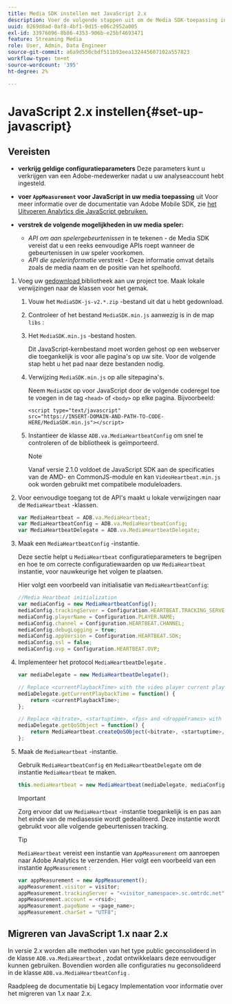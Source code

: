 ```yaml
---
title: Media SDK instellen met JavaScript 2.x
description: Voer de volgende stappen uit om de Media SDK-toepassing in te stellen op JavaScript 2.x.
uuid: 0269d8ad-0af8-4bf1-9d15-e06c2952a005
exl-id: 33976096-8b86-4353-906b-e25bf4693471
feature: Streaming Media
role: User, Admin, Data Engineer
source-git-commit: a6a9d550cbdf511b93eea132445607102a557823
workflow-type: tm+mt
source-wordcount: '395'
ht-degree: 2%

---
```


# JavaScript 2.x instellen{#set-up-javascript}

## Vereisten

* **verkrijg geldige configuratieparameters**
Deze parameters kunt u verkrijgen van een Adobe-medewerker nadat u uw analyseaccount hebt ingesteld.
* **voer `AppMeasurement` voor JavaScript in uw media toepassing** uit
Voor meer informatie over de documentatie van Adobe Mobile SDK, zie [ het Uitvoeren Analytics die JavaScript gebruiken.](https://experienceleague.adobe.com/docs/analytics/implementation/js/overview.html?lang=nl-NL)

* **verstrek de volgende mogelijkheden in uw media speler:**

   * *API om aan spelergebeurtenissen* in te tekenen - de Media SDK vereist dat u een reeks eenvoudige APIs roept wanneer de gebeurtenissen in uw speler voorkomen.
   * *API die spelerinformatie* verstrekt - Deze informatie omvat details zoals de media naam en de positie van het spelhoofd.

1. Voeg uw [ gedownload ](/help/getting-started/download-sdks.md) bibliotheek aan uw project toe. Maak lokale verwijzingen naar de klassen voor het gemak.

   1. Vouw het `MediaSDK-js-v2.*.zip` -bestand uit dat u hebt gedownload.
   1. Controleer of het bestand `MediaSDK.min.js` aanwezig is in de map `libs` :

   1. Het `MediaSDK.min.js` -bestand hosten.

      Dit JavaScript-kernbestand moet worden gehost op een webserver die toegankelijk is voor alle pagina&#39;s op uw site. Voor de volgende stap hebt u het pad naar deze bestanden nodig.

   1. Verwijzing `MediaSDK.min.js` op alle sitepagina&#39;s.

      Neem `MediaSDK` op voor JavaScript door de volgende coderegel toe te voegen in de tag `<head>` of `<body>` op elke pagina. Bijvoorbeeld:

      ```
      <script type="text/javascript"
      src="https://INSERT-DOMAIN-AND-PATH-TO-CODE-HERE/MediaSDK.min.js"></script>
      ```

   1. Instantieer de klasse `ADB.va.MediaHeartbeatConfig` om snel te controleren of de bibliotheek is geïmporteerd.

      >[!NOTE]
      >
      >Vanaf versie 2.1.0 voldoet de JavaScript SDK aan de specificaties van de AMD- en CommonJS-module en kan `VideoHeartbeat.min.js` ook worden gebruikt met compatibele moduleloaders.

1. Voor eenvoudige toegang tot de API&#39;s maakt u lokale verwijzingen naar de `MediaHeartbeat` -klassen.

   ```js
   var MediaHeartbeat = ADB.va.MediaHeartbeat;
   var MediaHeartbeatConfig = ADB.va.MediaHeartbeatConfig;
   var MediaHeartbeatDelegate = ADB.va.MediaHeartbeatDelegate;
   ```

1. Maak een `MediaHeartbeatConfig` -instantie.

   Deze sectie helpt u `MediaHeartbeat` configuratieparameters te begrijpen en hoe te om correcte configuratiewaarden op uw `MediaHeartbeat` instantie, voor nauwkeurige het volgen te plaatsen.

   Hier volgt een voorbeeld van initialisatie van `MediaHeartbeatConfig`:

   ```js
   //Media Heartbeat initialization
   var mediaConfig = new MediaHeartbeatConfig();
   mediaConfig.trackingServer = Configuration.HEARTBEAT.TRACKING_SERVER;
   mediaConfig.playerName = Configuration.PLAYER.NAME;
   mediaConfig.channel = Configuration.HEARTBEAT.CHANNEL;
   mediaConfig.debugLogging = true;
   mediaConfig.appVersion = Configuration.HEARTBEAT.SDK;
   mediaConfig.ssl = false;
   mediaConfig.ovp = Configuration.HEARTBEAT.OVP;
   ```

1. Implementeer het protocol `MediaHeartbeatDelegate` .

   ```js
   var mediaDelegate = new MediaHeartbeatDelegate();
   
   // Replace <currentPlaybackTime> with the video player current playback time
   mediaDelegate.getCurrentPlaybackTime = function() {
       return <currentPlaybackTime>;
   };
   
   // Replace <bitrate>, <startuptime>, <fps> and <droppeFrames> with the current playback QoS values.  
   mediaDelegate.getQoSObject = function() {
       return MediaHeartbeat.createQoSObject(<bitrate>, <startuptime>, <fps>, <droppedFrames>);
   };
   ```

1. Maak de `MediaHeartbeat` -instantie.

   Gebruik `MediaHeartbeatConfig` en `MediaHeartbeatDelegate` om de instantie `MediaHeartbeat` te maken.

   ```js
   this.mediaHeartbeat = new MediaHeartbeat(mediaDelegate, mediaConfig, appMeasurement);
   ```

   >[!IMPORTANT]
   >
   >Zorg ervoor dat uw `MediaHeartbeat` -instantie toegankelijk is en pas aan het einde van de mediasessie wordt gedealiteerd. Deze instantie wordt gebruikt voor alle volgende gebeurtenissen tracking.

   >[!TIP]
   >
   >`MediaHeartbeat` vereist een instantie van `AppMeasurement` om aanroepen naar Adobe Analytics te verzenden. Hier volgt een voorbeeld van een instantie `AppMeasurement` :

   ```js
   var appMeasurement = new AppMeasurement();
   appMeasurement.visitor = visitor;
   appMeasurement.trackingServer = "<visitor_namespace>.sc.omtrdc.net";
   appMeasurement.account = <rsid>;
   appMeasurement.pageName = <page_name>;
   appMeasurement.charSet = "UTF­8";
   ```

## Migreren van JavaScript 1.x naar 2.x

In versie 2.x worden alle methoden van het type public geconsolideerd in de klasse `ADB.va.MediaHeartbeat` , zodat ontwikkelaars deze eenvoudiger kunnen gebruiken. Bovendien worden alle configuraties nu geconsolideerd in de klasse `ADB.va.MediaHeartbeatConfig` .

Raadpleeg de documentatie bij Legacy Implementation voor informatie over het migreren van 1.x naar 2.x.
